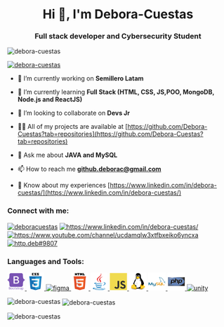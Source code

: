 <h1 align="center">Hi 👋, I'm Debora-Cuestas</h1>
<h3 align="center">Full stack developer and Cybersecurity Student</h3>

<p align="left"> <img src="https://komarev.com/ghpvc/?username=debora-cuestas&label=Profile%20views&color=0e75b6&style=flat" alt="debora-cuestas" /> </p>

<p align="left"> <a href="https://github.com/ryo-ma/github-profile-trophy"><img src="https://github-profile-trophy.vercel.app/?username=debora-cuestas" alt="debora-cuestas" /></a> </p>

- 🔭 I’m currently working on **Semillero Latam**

- 🌱 I’m currently learning **Full Stack (HTML, CSS, JS,POO, MongoDB, Node.js and ReactJS)**

- 👯 I’m looking to collaborate on **Devs Jr**

- 👨‍💻 All of my projects are available at [https://github.com/Debora-Cuestas?tab=repositories](https://github.com/Debora-Cuestas?tab=repositories)

- 💬 Ask me about **JAVA and MySQL**

- 📫 How to reach me **github.deborac@gmail.com**

- 📄 Know about my experiences [https://www.linkedin.com/in/debora-cuestas/](https://www.linkedin.com/in/debora-cuestas/)

<h3 align="left">Connect with me:</h3>
<p align="left">
<a href="https://dev.to/deboracuestas" target="blank"><img align="center" src="https://raw.githubusercontent.com/rahuldkjain/github-profile-readme-generator/master/src/images/icons/Social/devto.svg" alt="deboracuestas" height="30" width="40" /></a>
<a href="https://linkedin.com/in/https://www.linkedin.com/in/debora-cuestas/" target="blank"><img align="center" src="https://raw.githubusercontent.com/rahuldkjain/github-profile-readme-generator/master/src/images/icons/Social/linked-in-alt.svg" alt="https://www.linkedin.com/in/debora-cuestas/" height="30" width="40" /></a>
<a href="https://www.youtube.com/c/https://www.youtube.com/channel/ucdamqlw3xtfbxeiko6yncxa" target="blank"><img align="center" src="https://raw.githubusercontent.com/rahuldkjain/github-profile-readme-generator/master/src/images/icons/Social/youtube.svg" alt="https://www.youtube.com/channel/ucdamqlw3xtfbxeiko6yncxa" height="30" width="40" /></a>
<a href="https://discord.gg/http.deb#9807" target="blank"><img align="center" src="https://raw.githubusercontent.com/rahuldkjain/github-profile-readme-generator/master/src/images/icons/Social/discord.svg" alt="http.deb#9807" height="30" width="40" /></a>
</p>

<h3 align="left">Languages and Tools:</h3>
<p align="left"> <a href="https://getbootstrap.com" target="_blank" rel="noreferrer"> <img src="https://raw.githubusercontent.com/devicons/devicon/master/icons/bootstrap/bootstrap-plain-wordmark.svg" alt="bootstrap" width="40" height="40"/> </a> <a href="https://www.w3schools.com/css/" target="_blank" rel="noreferrer"> <img src="https://raw.githubusercontent.com/devicons/devicon/master/icons/css3/css3-original-wordmark.svg" alt="css3" width="40" height="40"/> </a> <a href="https://www.figma.com/" target="_blank" rel="noreferrer"> <img src="https://www.vectorlogo.zone/logos/figma/figma-icon.svg" alt="figma" width="40" height="40"/> </a> <a href="https://www.w3.org/html/" target="_blank" rel="noreferrer"> <img src="https://raw.githubusercontent.com/devicons/devicon/master/icons/html5/html5-original-wordmark.svg" alt="html5" width="40" height="40"/> </a> <a href="https://www.java.com" target="_blank" rel="noreferrer"> <img src="https://raw.githubusercontent.com/devicons/devicon/master/icons/java/java-original.svg" alt="java" width="40" height="40"/> </a> <a href="https://developer.mozilla.org/en-US/docs/Web/JavaScript" target="_blank" rel="noreferrer"> <img src="https://raw.githubusercontent.com/devicons/devicon/master/icons/javascript/javascript-original.svg" alt="javascript" width="40" height="40"/> </a> <a href="https://www.linux.org/" target="_blank" rel="noreferrer"> <img src="https://raw.githubusercontent.com/devicons/devicon/master/icons/linux/linux-original.svg" alt="linux" width="40" height="40"/> </a> <a href="https://www.mysql.com/" target="_blank" rel="noreferrer"> <img src="https://raw.githubusercontent.com/devicons/devicon/master/icons/mysql/mysql-original-wordmark.svg" alt="mysql" width="40" height="40"/> </a> <a href="https://www.php.net" target="_blank" rel="noreferrer"> <img src="https://raw.githubusercontent.com/devicons/devicon/master/icons/php/php-original.svg" alt="php" width="40" height="40"/> </a> <a href="https://unity.com/" target="_blank" rel="noreferrer"> <img src="https://www.vectorlogo.zone/logos/unity3d/unity3d-icon.svg" alt="unity" width="40" height="40"/> </a> </p>

<p><img align="left" src="https://github-readme-stats.vercel.app/api/top-langs?username=debora-cuestas&show_icons=true&locale=en&layout=compact" alt="debora-cuestas" /></p>

<p>&nbsp;<img align="center" src="https://github-readme-stats.vercel.app/api?username=debora-cuestas&show_icons=true&locale=en" alt="debora-cuestas" /></p>

<p><img align="center" src="https://github-readme-streak-stats.herokuapp.com/?user=debora-cuestas&" alt="debora-cuestas" /></p>

